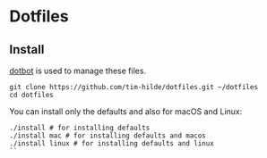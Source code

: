 # Dotfiles

## Install

[dotbot](https://www.github.com/anishathalye/dotbot) is used to manage these files.

```
git clone https://github.com/tim-hilde/dotfiles.git ~/dotfiles
cd dotfiles
```

You can install only the defaults and also for macOS and Linux:

```
./install # for installing defaults
./install mac # for installing defaults and macos
./install linux # for installing defaults and linux
``
